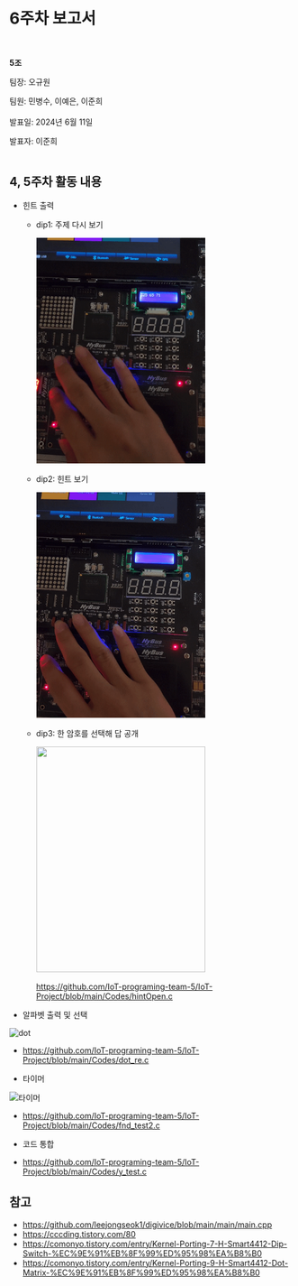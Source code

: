 # 6주차 보고서
</br>

**5조**   

팀장: 오규원

팀원: 민병수, 이예은, 이준희   
</br>
발표일: 2024년 6월 11일

발표자: 이준희
</br>
</br>

## 4, 5주차 활동 내용
+ 힌트 출력   
  + dip1: 주제 다시 보기    

    <img src="https://github.com/IoT-programing-team-5/IoT-Project/blob/main/report/img/dip1.gif" width="300" height="400"/>

  + dip2: 힌트 보기    

    <img src="https://github.com/IoT-programing-team-5/IoT-Project/blob/main/report/img/dip2.gif" width="300" height="400"/>


  + dip3: 한 암호를 선택해 답 공개    
    
    <img src="https://github.com/IoT-programing-team-5/IoT-Project/blob/main/report/img/dip3.gif" width="300" height="400"/>

    https://github.com/IoT-programing-team-5/IoT-Project/blob/main/Codes/hintOpen.c

+ 알파벳 출력 및 선택

![dot](https://github.com/IoT-programing-team-5/IoT-Project/assets/91825888/20f8cb9d-b89a-48e6-aacd-555f77b90dc5)
+ https://github.com/IoT-programing-team-5/IoT-Project/blob/main/Codes/dot_re.c

+ 타이머

![타이머](https://github.com/IoT-programing-team-5/IoT-Project/assets/91825888/f70487d3-97cc-4e92-bacd-0b9359eb7140)
+ https://github.com/IoT-programing-team-5/IoT-Project/blob/main/Codes/fnd_test2.c

+ 코드 통합
+ https://github.com/IoT-programing-team-5/IoT-Project/blob/main/Codes/y_test.c
  
  


## 참고
+ https://github.com/leejongseok1/digivice/blob/main/main/main.cpp
+ https://cccding.tistory.com/80
+ https://comonyo.tistory.com/entry/Kernel-Porting-7-H-Smart4412-Dip-Switch-%EC%9E%91%EB%8F%99%ED%95%98%EA%B8%B0
+ https://comonyo.tistory.com/entry/Kernel-Porting-9-H-Smart4412-Dot-Matrix-%EC%9E%91%EB%8F%99%ED%95%98%EA%B8%B0
